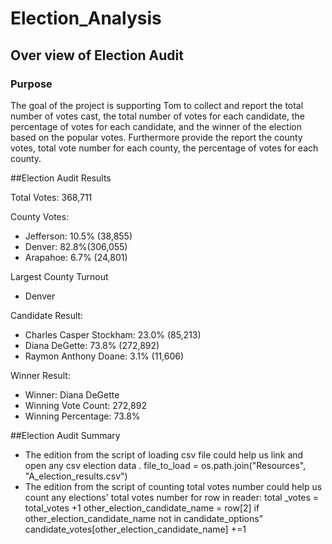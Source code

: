 # Election_Analysis

## Over view of Election Audit

### Purpose
The goal of the project is supporting Tom to collect and report the total number of votes cast, the total number of votes for each candidate, the percentage of votes for each candidate, and the winner of the election based on the popular votes. Furthermore provide the report the county votes, total vote number for each county, the percentage of votes for each county.

##Election Audit Results

Total Votes: 368,711

County Votes:
- Jefferson: 10.5% (38,855)
- Denver: 82.8%(306,055)
- Arapahoe: 6.7% (24,801)

Largest County Turnout
- Denver

Candidate Result:
- Charles Casper Stockham: 23.0% (85,213)
- Diana DeGette: 73.8% (272,892)
- Raymon Anthony Doane: 3.1% (11,606)

Winner Result:
- Winner: Diana DeGette
- Winning Vote Count: 272,892
- Winning Percentage: 73.8%

##Election Audit Summary
- The edition from the script of loading csv file could help us link and open any csv election data .
file_to_load = os.path.join("Resources", "A_election_results.csv")
- The edition from the script of counting total votes number could help us count any elections' total votes number
for row in reader:
   total _votes = total_votes +1
   other_election_candidate_name = row[2]
   if other_election_candidate_name not in candidate_options"
 candidate_votes[other_election_candidate_name] +=1
